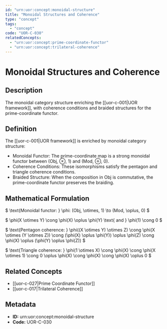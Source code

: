 ```yaml
---
id: "urn:uor:concept:monoidal-structure"
title: "Monoidal Structures and Coherence"
type: "concept"
tags:
  - "concept"
code: "UOR-C-030"
relatedConcepts:
  - "urn:uor:concept:prime-coordinate-functor"
  - "urn:uor:concept:trilateral-coherence"
---
```


# Monoidal Structures and Coherence

## Description

The monoidal category structure enriching the [[uor-c-001|UOR framework]], with coherence conditions and braided structures for the prime-coordinate functor.

## Definition

The [[uor-c-001|UOR framework]] is enriched by monoidal category structure:
- Monoidal Functor: The prime-coordinate map is a strong monoidal functor between (Obj, ⊗, 1) and (Mod, ⊕, 0).
- Coherence Conditions: These isomorphisms satisfy the pentagon and triangle coherence conditions.
- Braided Structure: When the composition in Obj is commutative, the prime-coordinate functor preserves the braiding.

## Mathematical Formulation

$
\text{Monoidal functor: } \phi: (Obj, \otimes, 1) \to (Mod, \oplus, 0)
$

$
\phi(X \otimes Y) \cong \phi(X) \oplus \phi(Y) \text{ and } \phi(1) \cong 0
$

$
\text{Pentagon coherence: } \phi((X \otimes Y) \otimes Z) \cong \phi(X \otimes (Y \otimes Z)) \cong (\phi(X) \oplus \phi(Y)) \oplus \phi(Z) \cong \phi(X) \oplus (\phi(Y) \oplus \phi(Z))
$

$
\text{Triangle coherence: } \phi(1 \otimes X) \cong \phi(X) \cong \phi(X \otimes 1) \cong 0 \oplus \phi(X) \cong \phi(X) \cong \phi(X) \oplus 0
$

## Related Concepts

- [[uor-c-027|Prime Coordinate Functor]]
- [[uor-c-017|Trilateral Coherence]]

## Metadata

- **ID:** urn:uor:concept:monoidal-structure
- **Code:** UOR-C-030
